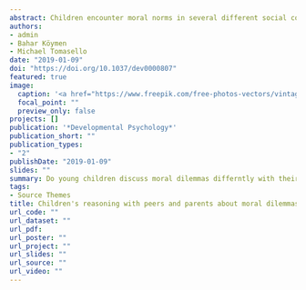 ```yaml
---
abstract: Children encounter moral norms in several different social contexts. Often it is in hierarchically structured interactions with parents or other adults, but sometimes it is in more symmetrically structured interactions with peers. Our question was whether children's discussions of moral norms differ in these two contexts. Consequently, we had 4- and 6-year-olds (N = 72) reason about moral dilemmas with their mothers or peers. Both age groups opposed their partner's views and explicitly justified their own views more often with peers than with mothers. Mothers adapted their discussions to the cognitive levels of their children (e.g., focused more on the abstract moral norms with 6-year-olds than with 4-year-olds), but almost always with a pedagogical intent. Our results suggest that with mothers moral judgments are experienced mostly as non-negotiable dictums, but with co-equal peers they are experienced more as personal beliefs that can be actively negotiated. 
authors:
- admin
- Bahar Köymen
- Michael Tomasello
date: "2019-01-09"
doi: "https://doi.org/10.1037/dev0000807"
featured: true
image:
  caption: '<a href="https://www.freepik.com/free-photos-vectors/vintage">Vintage photo created by tirachard - www.freepik.com</a>'
  focal_point: ""
  preview_only: false
projects: []
publication: '*Developmental Psychology*'
publication_short: ""
publication_types:
- "2"
publishDate: "2019-01-09"
slides: ""
summary: Do young children discuss moral dilemmas differntly with their peers and their mothers?
tags:
- Source Themes
title: Children's reasoning with peers and parents about moral dilemmas
url_code: ""
url_dataset: ""
url_pdf: 
url_poster: ""
url_project: ""
url_slides: ""
url_source: ""
url_video: ""
---
```



